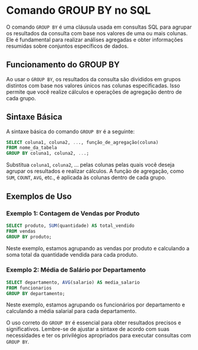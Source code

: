 # Comando GROUP BY no SQL

O comando `GROUP BY` é uma cláusula usada em consultas SQL para agrupar os resultados da consulta com base nos valores de uma ou mais colunas. Ele é fundamental para realizar análises agregadas e obter informações resumidas sobre conjuntos específicos de dados.

## Funcionamento do GROUP BY

Ao usar o `GROUP BY`, os resultados da consulta são divididos em grupos distintos com base nos valores únicos nas colunas especificadas. Isso permite que você realize cálculos e operações de agregação dentro de cada grupo.

## Sintaxe Básica

A sintaxe básica do comando `GROUP BY` é a seguinte:

```sql
SELECT coluna1, coluna2, ..., função_de_agregação(coluna)
FROM nome_da_tabela
GROUP BY coluna1, coluna2, ...;
```

Substitua `coluna1`, `coluna2`, ... pelas colunas pelas quais você deseja agrupar os resultados e realizar cálculos. A função de agregação, como `SUM`, `COUNT`, `AVG`, etc., é aplicada às colunas dentro de cada grupo.

## Exemplos de Uso

### Exemplo 1: Contagem de Vendas por Produto

```sql
SELECT produto, SUM(quantidade) AS total_vendido
FROM vendas
GROUP BY produto;
```

Neste exemplo, estamos agrupando as vendas por produto e calculando a soma total da quantidade vendida para cada produto.

### Exemplo 2: Média de Salário por Departamento

```sql
SELECT departamento, AVG(salario) AS media_salario
FROM funcionarios
GROUP BY departamento;
```

Neste exemplo, estamos agrupando os funcionários por departamento e calculando a média salarial para cada departamento.

O uso correto do `GROUP BY` é essencial para obter resultados precisos e significativos. Lembre-se de ajustar a sintaxe de acordo com suas necessidades e ter os privilégios apropriados para executar consultas com `GROUP BY`.